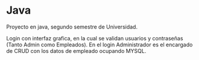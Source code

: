 # Java
Proyecto en java, segundo semestre de Universidad.


Login con interfaz grafica, en la cual se validan usuarios y contraseñas (Tanto Admin como Empleados).
En el login Administrador es el encargado de CRUD con los datos de empleado ocupando MYSQL.

